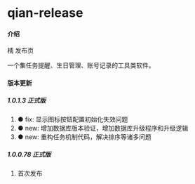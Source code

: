 # qian-release

#### 介绍

棈 发布页

一个集任务提醒、生日管理、账号记录的工具类软件。

#### 版本更新

##### 1.0.1.3 正式版

1.  ● fix: 显示图标按钮配置初始化失效问题
2.  ● new: 增加数据库版本验证，增加数据库升级程序和升级逻辑
3.  ● new: 重构任务机制代码，解决排序等诸多问题

##### 1.0.0.78 正式版

1.  首次发布
